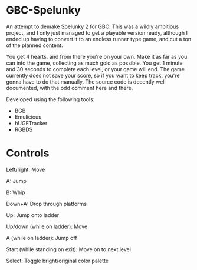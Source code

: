 # GBC-Spelunky
 An attempt to demake Spelunky 2 for GBC.
 This was a wildly ambitious project, and I only just managed to get a playable version ready, although I ended up having to convert it to an endless runner type game, and cut a ton of the planned content.
 
 You get 4 hearts, and from there you're on your own. Make it as far as you can into the game, collecting as much gold as possible. You get 1 minute and 30 seconds to complete each level, or your game will end. The game currently does not save your score, so if you want to keep track, you're gonna have to do that manually.
 The source code is decently well documented, with the odd comment here and there.
 
 Developed using the following tools:
 - BGB
 - Emulicious
 - hUGETracker
 - RGBDS

# Controls
Left/right: Move

A: Jump

B: Whip

Down+A: Drop through platforms

Up: Jump onto ladder

Up/down (while on ladder): Move

A (while on ladder): Jump off

Start (while standing on exit): Move on to next level

Select: Toggle bright/original color palette
